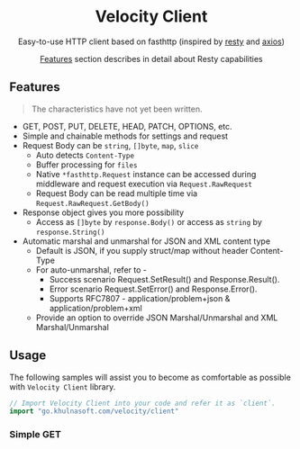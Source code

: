 <h1 align="center">Velocity Client</h1>
<p align="center">Easy-to-use HTTP client based on fasthttp (inspired by <a href="https://github.com/go-resty/resty">resty</a> and <a href="https://github.com/axios/axios">axios</a>)</p>
<p align="center"><a href="#features">Features</a> section describes in detail about Resty capabilities</p>

## Features

> The characteristics have not yet been written.

- GET, POST, PUT, DELETE, HEAD, PATCH, OPTIONS, etc.
- Simple and chainable methods for settings and request
- Request Body can be `string`, `[]byte`, `map`, `slice`
  - Auto detects `Content-Type`
  - Buffer processing for `files`
  - Native `*fasthttp.Request` instance can be accessed during middleware and request execution via `Request.RawRequest`
  - Request Body can be read multiple time via `Request.RawRequest.GetBody()`
- Response object gives you more possibility
  - Access as `[]byte` by `response.Body()` or access as `string` by `response.String()`
- Automatic marshal and unmarshal for JSON and XML content type
  - Default is JSON, if you supply struct/map without header Content-Type
  - For auto-unmarshal, refer to -
    - Success scenario Request.SetResult() and Response.Result().
    - Error scenario Request.SetError() and Response.Error().
    - Supports RFC7807 - application/problem+json & application/problem+xml
  - Provide an option to override JSON Marshal/Unmarshal and XML Marshal/Unmarshal

## Usage

The following samples will assist you to become as comfortable as possible with `Velocity Client` library.

```go
// Import Velocity Client into your code and refer it as `client`.
import "go.khulnasoft.com/velocity/client"
```

### Simple GET

